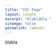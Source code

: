```yaml
---
title: "VIC Page"
layout: single
excerpt: "blablabla."
sitemap: false
permalink: /about/
---
```


blabla 